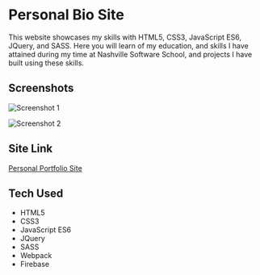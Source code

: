 # Personal Bio Site
This website showcases my skills with HTML5, CSS3, JavaScript ES6, JQuery, and SASS. Here you will learn of my education, and skills I have attained during my time at Nashville Software School, and projects I have built using these skills.

## Screenshots
![Screenshot 1](https://i.postimg.cc/HxYFgxgz/bio-site-screenshot-1.png)

![Screenshot 2](https://i.postimg.cc/8PJ9D9q2/bio-site-screenshot-2.png)

## Site Link
[Personal Portfolio Site](https://personal-site-106fa.web.app/)

## Tech Used
* HTML5
* CSS3
* JavaScript ES6
* JQuery
* SASS
* Webpack
* Firebase
